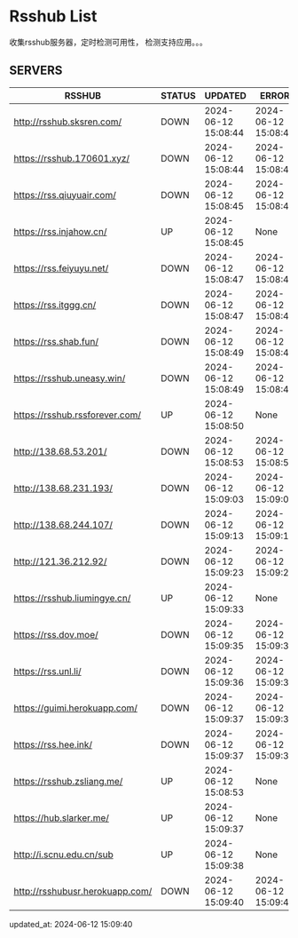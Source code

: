 # Rsshub List

收集rsshub服务器，定时检测可用性， 检测支持应用。。。


## SERVERS

|  RSSHUB   | STATUS  | UPDATED  | ERROR  | TWITTER |  
|  ----  | ----  | ----  | ----  | ---- |  
| http://rsshub.sksren.com/ | DOWN | 2024-06-12 15:08:44 | 2024-06-12 15:08:44 |  
| https://rsshub.170601.xyz/ | DOWN | 2024-06-12 15:08:44 | 2024-06-12 15:08:44 |  
| https://rss.qiuyuair.com/ | DOWN | 2024-06-12 15:08:45 | 2024-06-12 15:08:45 |  
| https://rss.injahow.cn/ | UP | 2024-06-12 15:08:45 | None ||  
| https://rss.feiyuyu.net/ | DOWN | 2024-06-12 15:08:47 | 2024-06-12 15:08:47 |  
| https://rss.itggg.cn/ | DOWN | 2024-06-12 15:08:47 | 2024-06-12 15:08:47 |  
| https://rss.shab.fun/ | DOWN | 2024-06-12 15:08:49 | 2024-06-12 15:08:49 |  
| https://rsshub.uneasy.win/ | DOWN | 2024-06-12 15:08:49 | 2024-06-12 15:08:49 |  
| https://rsshub.rssforever.com/ | UP | 2024-06-12 15:08:50 | None ||  
| http://138.68.53.201/ | DOWN | 2024-06-12 15:08:53 | 2024-06-12 15:08:53 |  
| http://138.68.231.193/ | DOWN | 2024-06-12 15:09:03 | 2024-06-12 15:09:03 |  
| http://138.68.244.107/ | DOWN | 2024-06-12 15:09:13 | 2024-06-12 15:09:13 |  
| http://121.36.212.92/ | DOWN | 2024-06-12 15:09:23 | 2024-06-12 15:09:23 |  
| https://rsshub.liumingye.cn/ | UP | 2024-06-12 15:09:33 | None ||  
| https://rss.dov.moe/ | DOWN | 2024-06-12 15:09:35 | 2024-06-12 15:09:35 |  
| https://rss.unl.li/ | DOWN | 2024-06-12 15:09:36 | 2024-06-12 15:09:36 |  
| https://guimi.herokuapp.com/ | DOWN | 2024-06-12 15:09:37 | 2024-06-12 15:09:37 |  
| https://rss.hee.ink/ | DOWN | 2024-06-12 15:09:37 | 2024-06-12 15:09:37 |  
| https://rsshub.zsliang.me/ | UP | 2024-06-12 15:08:53 | None |OK|  
| https://hub.slarker.me/ | UP | 2024-06-12 15:09:37 | None ||  
| http://i.scnu.edu.cn/sub | UP | 2024-06-12 15:09:38 | None ||  
| http://rsshubusr.herokuapp.com/ | DOWN | 2024-06-12 15:09:40 | 2024-06-12 15:09:40 |  
  

updated_at: 2024-06-12 15:09:40  
